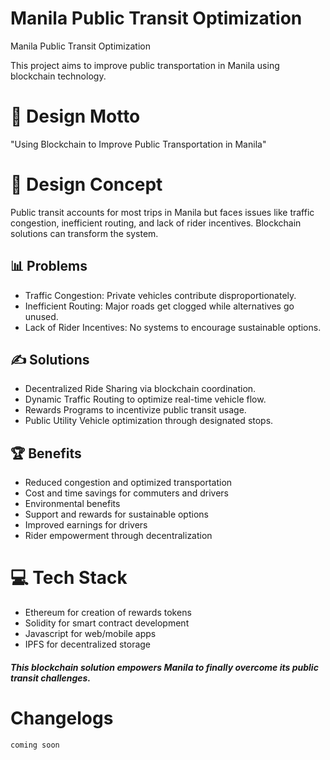 # Manila Public Transit Optimization
Manila Public Transit Optimization

This project aims to improve public transportation in Manila using blockchain technology.

# 💫 Design Motto
"Using Blockchain to Improve Public Transportation in Manila"

# 🔭 Design Concept
Public transit accounts for most trips in Manila but faces issues like traffic congestion, inefficient routing, and lack of rider incentives. Blockchain solutions can transform the system.

## 📊 Problems

* Traffic Congestion: Private vehicles contribute disproportionately.
* Inefficient Routing: Major roads get clogged while alternatives go unused.
* Lack of Rider Incentives: No systems to encourage sustainable options.

## ✍️  Solutions

* Decentralized Ride Sharing via blockchain coordination.
* Dynamic Traffic Routing to optimize real-time vehicle flow.
* Rewards Programs to incentivize public transit usage.
* Public Utility Vehicle optimization through designated stops.
  
## 🏆 Benefits
* Reduced congestion and optimized transportation
* Cost and time savings for commuters and drivers
* Environmental benefits
* Support and rewards for sustainable options
* Improved earnings for drivers
* Rider empowerment through decentralization
  
# 💻 Tech Stack
* Ethereum for creation of rewards tokens
* Solidity for smart contract development
* Javascript for web/mobile apps
* IPFS for decentralized storage

##### This blockchain solution empowers Manila to finally overcome its public transit challenges.

# Changelogs

```
coming soon
```

<!-- Changelogs 
# 📜 Changelogs

<!-- Background github cover with short introduction down below 


# README

> [!NOTE]
> Sample only bala ka sa buhay mo

> [!TIP]
>  Ey ka muna Ey Eyy
> Add Contribution
> Add comment

> [!IMPORTANT]
> Crucial Important deep shit

> [!WARNING]
> Mama mo warning
> Papa mo warning

> Will create table
> And Topic
> Partial code only
> Idol Luka
> Hello nothing to edit for now
> Implement blockchain soon 
> No code for today
> Will do this in weekend
> Will do this later
-->
